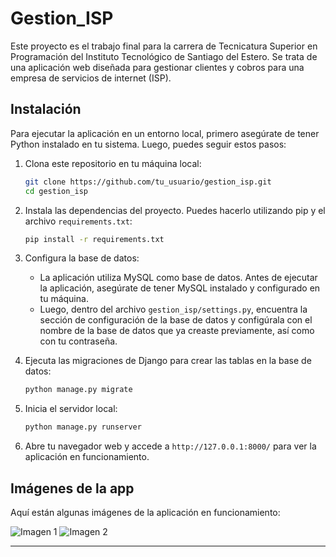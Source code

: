 # Gestion_ISP

Este proyecto es el trabajo final para la carrera de Tecnicatura Superior en Programación del Instituto Tecnológico de Santiago del Estero. Se trata de una aplicación web diseñada para gestionar clientes y cobros para una empresa de servicios de internet (ISP).

## Instalación

Para ejecutar la aplicación en un entorno local, primero asegúrate de tener Python instalado en tu sistema. Luego, puedes seguir estos pasos:

1. Clona este repositorio en tu máquina local:

    ```bash
    git clone https://github.com/tu_usuario/gestion_isp.git
    cd gestion_isp
    ```

2. Instala las dependencias del proyecto. Puedes hacerlo utilizando pip y el archivo `requirements.txt`:

    ```bash
    pip install -r requirements.txt
    ```

3. Configura la base de datos:
   
   - La aplicación utiliza MySQL como base de datos. Antes de ejecutar la aplicación, asegúrate de tener MySQL instalado y configurado en tu máquina.
   - Luego, dentro del archivo `gestion_isp/settings.py`, encuentra la sección de configuración de la base de datos y configúrala con el nombre de la base de datos que ya creaste previamente, así como con tu contraseña.

4. Ejecuta las migraciones de Django para crear las tablas en la base de datos:

    ```bash
    python manage.py migrate
    ```

5. Inicia el servidor local:

    ```bash
    python manage.py runserver
    ```

6. Abre tu navegador web y accede a `http://127.0.0.1:8000/` para ver la aplicación en funcionamiento.

## Imágenes de la app

Aquí están algunas imágenes de la aplicación en funcionamiento:

![Imagen 1](Imgenes/conexgod.png)
![Imagen 2](Imgenes/Home.png)

---

